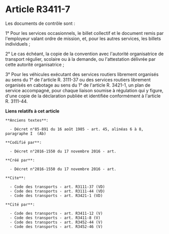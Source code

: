 # Article R3411-7

Les documents de contrôle sont : 

1° Pour les services occasionnels, le billet collectif et le document remis par l'employeur valant ordre de mission, et, pour
les autres services, les billets individuels ; 

2° Le cas échéant, la copie de la convention avec l'autorité organisatrice de transport régulier, scolaire ou à la demande,
ou l'attestation délivrée par cette autorité organisatrice ; 

3° Pour les véhicules exécutant des services routiers librement organisés au sens du 1° de l'article R. 3111-37 ou des
services routiers librement organisés en cabotage au sens du 1° de l'article R. 3421-1, un plan de service accompagné, pour
chaque liaison soumise à régulation qui y figure, d'une copie de la déclaration publiée et identifiée conformément à
l'article R. 3111-44.

**Liens relatifs à cet article**

	**Anciens textes**:

	  - Décret n°85-891 du 16 août 1985 - art. 45, alinéas 6 à 8, paragraphe I  (Ab)

	**Codifié par**:

	  - Décret n°2016-1550 du 17 novembre 2016 - art.

	**Créé par**:

	  - Décret n°2016-1550 du 17 novembre 2016 - art.

	**Cite**:

	  - Code des transports - art. R3111-37 (VD)
	  - Code des transports - art. R3111-44 (VD)
	  - Code des transports - art. R3421-1 (VD)

	**Cité par**:

	  - Code des transports - art. R3411-12 (V)
	  - Code des transports - art. R3411-8 (V)
	  - Code des transports - art. R3452-44 (V)
	  - Code des transports - art. R3452-46 (V)
